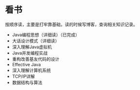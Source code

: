 # 看书
按顺序读，主要是打牢靠基础，读的时候写博客，查询相关知识记录。

* Java编程思想（详细读）（已完成）
* 大话设计模式（详细读）
* 深入理解Java虚拟机
* Java并发编程实战
* 重构改善基友代码的设计
* Effective Java
* 深入理解计算机系统
* TCP/IP详解
* 数据结构与算法